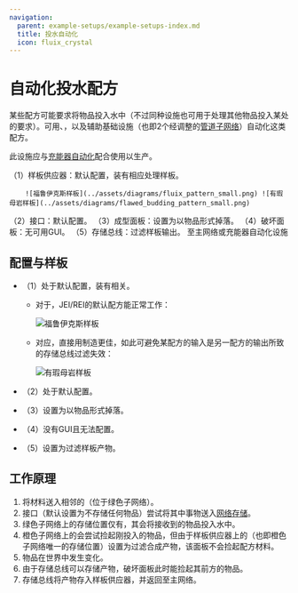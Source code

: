 ```yaml
---
navigation:
  parent: example-setups/example-setups-index.md
  title: 投水自动化
  icon: fluix_crystal
---
```


# 自动化投水配方

某些配方可能要求将物品投入水中（不过同种设施也可用于处理其他物品投入某处的要求）。可用<ItemLink id="formation_plane" />、<ItemLink id="annihilation_plane" />，以及辅助基础设施（也即2个经调整的[管道子网络](pipe-subnet.md)）自动化这类配方。

此设施应与[充能器自动化](charger-automation.md)配合使用以生产<ItemLink id="charged_certus_quartz_crystal" />。

<GameScene zoom="6" interactive={true}>
  <ImportStructure src="../assets/assemblies/throw_in_water.snbt" />

<BoxAnnotation color="#dddddd" min="2 0 1" max="3 1 2">
        （1）样板供应器：默认配置，装有相应处理样板。

        ![福鲁伊克斯样板](../assets/diagrams/fluix_pattern_small.png) ![有瑕母岩样板](../assets/diagrams/flawed_budding_pattern_small.png)
  </BoxAnnotation>

<BoxAnnotation color="#dddddd" min="1.7 0 1" max="2 1 2">
        （2）接口：默认配置。
  </BoxAnnotation>

<BoxAnnotation color="#dddddd" min="1 .7 1" max="2 1 2">
        （3）成型面板：设置为以物品形式掉落。
  </BoxAnnotation>

<BoxAnnotation color="#dddddd" min="1 2 1" max="2 2.3 2">
        （4）破坏面板：无可用GUI。
  </BoxAnnotation>

<BoxAnnotation color="#dddddd" min="2 1 1" max="3 1.3 2">
        （5）存储总线：过滤样板输出。
        <Row><ItemImage id="fluix_crystal" scale="2" /><BlockImage id="flawless_budding_quartz" scale="2" /></Row>
  </BoxAnnotation>

<DiamondAnnotation pos="3.9 0.5 1.5" color="#00ff00">
        至主网络或充能器自动化设施
        <GameScene zoom="3" background="transparent">
          <ImportStructure src="../assets/assemblies/charger_automation.snbt" />
          <IsometricCamera yaw="195" pitch="30" />
        </GameScene>
    </DiamondAnnotation>

  <IsometricCamera yaw="180" pitch="0" />
</GameScene>

## 配置与样板

* <ItemLink id="pattern_provider" />（1）处于默认配置，装有相关<ItemLink id="processing_pattern" />。
  * 对于<ItemLink id="fluix_crystal" />，JEI/REI的默认配方能正常工作：

    ![福鲁伊克斯样板](../assets/diagrams/fluix_pattern.png)

  * 对应<ItemLink id="flawed_budding_quartz" />，直接用<ItemLink id="quartz_block" />制造更佳，如此可避免某配方的输入是另一配方的输出所致的存储总线过滤失效：

    ![有瑕母岩样板](../assets/diagrams/flawed_budding_pattern.png)

* <ItemLink id="interface" />（2）处于默认配置。
* <ItemLink id="formation_plane" />（3）设置为以物品形式掉落。
* <ItemLink id="annihilation_plane" />（4）没有GUI且无法配置。
* <ItemLink id="storage_bus" />（5）设置为过滤样板产物。

## 工作原理

1.  <ItemLink id="pattern_provider" />将材料送入相邻的<ItemLink id="interface" />（位于绿色子网络）。
2.  接口（默认设置为不存储任何物品）尝试将其中事物送入[网络存储](../ae2-mechanics/import-export-storage.md)。
3.  绿色子网络上的存储位置仅有<ItemLink id="formation_plane" />，其会将接收到的物品投入水中。
4.  橙色子网络上的<ItemLink id="annihilation_plane" />会尝试捡起刚投入的物品，但由于样板供应器上的<ItemLink id="storage_bus" />（也即橙色子网络唯一的存储位置）设置为过滤合成产物，该面板不会捡起配方材料。
5.  物品在世界中发生变化。
6.  由于存储总线可以存储产物，破坏面板此时能捡起其前方的物品。
7.  存储总线将产物存入样板供应器，并返回至主网络。
